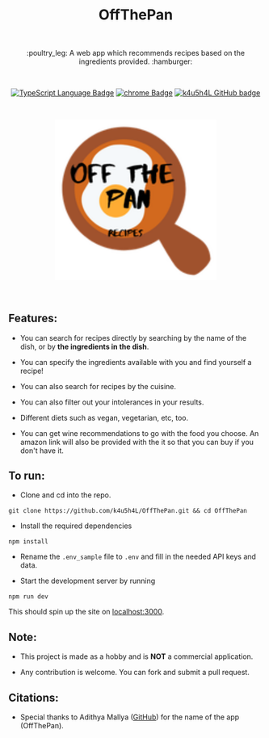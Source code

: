 <h1 align="center">OffThePan</h1></br>

<p align="center">
:poultry_leg: A web app which recommends recipes based on the ingredients provided. :hamburger:
</p>
<br>

<p align="center">
  <a href="#"><img alt="TypeScript Language Badge" src="https://badgen.net/badge/icon/typescript?icon=typescript&label"/></a>
  <a href="#"><img alt="chrome Badge" src="https://badgen.net/badge/icon/chrome?icon=chrome&label"/></a>
  <a href="https://github.com/k4u5h4L"><img alt="k4u5h4L GitHub badge" src="https://badgen.net/badge/GitHub/k4u5h4L?icon=github&color=24292e"/></a>
</p>

<br>
<p align="center">
<img width="320px" src="assets/logo.png" alt="offthepan logo"></img>
</p><br>

## Features:

-   You can search for recipes directly by searching by the name of the dish, or by <b>the ingredients in the dish</b>.

-   You can specify the ingredients available with you and find yourself a recipe!

-   You can also search for recipes by the cuisine.

-   You can also filter out your intolerances in your results.

-   Different diets such as vegan, vegetarian, etc, too.

-   You can get wine recommendations to go with the food you choose. An amazon link will also be provided with the it so that you can buy if you don't have it.

## To run:

-   Clone and cd into the repo.

```
git clone https://github.com/k4u5h4L/OffThePan.git && cd OffThePan
```

-   Install the required dependencies

```
npm install
```

-   Rename the `.env_sample` file to `.env` and fill in the needed API keys and data.

-   Start the development server by running

```
npm run dev
```

This should spin up the site on [localhost:3000](http://localhost:3000).

## Note:

-   This project is made as a hobby and is <b>NOT</b> a commercial application.

-   Any contribution is welcome. You can fork and submit a pull request.

## Citations:

-   Special thanks to Adithya Mallya ([GitHub](https://github.com/adiMallya)) for the name of the app (OffThePan).
